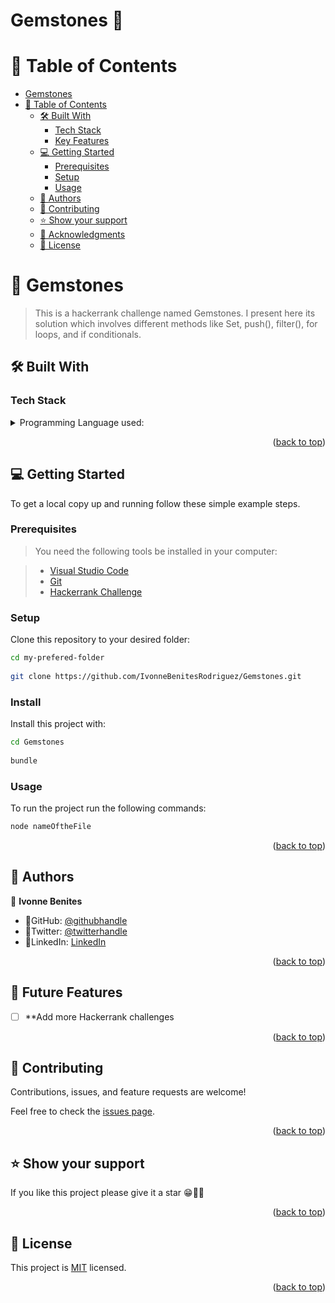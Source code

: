 # Gemstones 💎
# 📗 Table of Contents

- [Gemstones](#-Gemstones)
- [📗 Table of Contents](#-table-of-contents)
  - [🛠 Built With ](#-built-with-)
    - [Tech Stack ](#tech-stack-)
    - [Key Features ](#key-features-)
  - [💻 Getting Started ](#-getting-started-)
    - [Prerequisites](#prerequisites)
    - [Setup](#setup)
    - [Usage](#usage)
  - [👥 Authors ](#-authors-)
  - [🤝 Contributing ](#-contributing-)
  - [⭐️ Show your support ](#️-show-your-support-)
  - [🙏 Acknowledgments ](#-acknowledgments-)
  - [📝 License ](#-license-)

# 📖 Gemstones<a name="about-project"></a>

> This is a hackerrank challenge named Gemstones. I present here its solution which involves different methods like Set, push(), filter(), for loops, and if conditionals.

## 🛠 Built With <a name="built-with"></a>

### Tech Stack <a name="tech-stack"></a>

<details>
  <summary>Programming Language used:</summary>
    <ul>
    <li><a href="https://developer.mozilla.org/en-US/docs/Web/JavaScript">JavaScript</a></li>
  </ul>
</details>

<p align="right">(<a href="#readme-top">back to top</a>)</p>

## 💻 Getting Started <a name="getting-started"></a>

To get a local copy up and running follow these simple example steps.

### Prerequisites

> You need the following tools be installed in your computer:

> - [Visual Studio Code](https://code.visualstudio.com/)
> - [Git](https://www.linode.com/docs/guides/how-to-install-git-on-linux-mac-and-windows/)
> - [Hackerrank Challenge](https://www.hackerrank.com/challenges/challenges/problem)

### Setup

Clone this repository to your desired folder:

```sh
cd my-prefered-folder
  
git clone https://github.com/IvonneBenitesRodriguez/Gemstones.git

```

### Install

Install this project with:

```sh
cd Gemstones
  
bundle
```

### Usage

To run the project run the following commands:

```sh
node nameOftheFile
```

<p align="right">(<a href="#readme-top">back to top</a>)</p>

## 👥 Authors <a name="author"></a>

👤 **Ivonne Benites**

- 🌷GitHub: [@githubhandle](https://github.com/IvonneBenitesRodriguez)
- 🌷Twitter: [@twitterhandle](https://twitter.com/IvonneBenitesR)
- 🌷LinkedIn: [LinkedIn](https://www.linkedin.com/in/ivonnebenites/)

<p align="right">(<a href="#readme-top">back to top</a>)</p>

## 🔭 Future Features <a name="future-features"></a>

- [ ] **Add more Hackerrank challenges

<p align="right">(<a href="#readme-top">back to top</a>)</p>

## 🤝 Contributing <a name="contributing"></a>

Contributions, issues, and feature requests are welcome!

Feel free to check the [issues page](https://github.com/IvonneBenitesRodriguez/Gemstones/issues).

<p align="right">(<a href="#readme-top">back to top</a>)</p>

## ⭐️ Show your support <a name="support"></a>

If you like this project please give it a star 😁🌟✨

<p align="right">(<a href="#readme-top">back to top</a>)</p>

## 📝 License <a name="license"></a>

This project is [MIT](./LICENSE) licensed.

<p align="right">(<a href="#readme-top">back to top</a>)</p>
